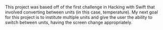 This project was based off of the first challenge in Hacking with Swift that involved converting between units (in this case, temperature). My next goal for this project is to institute multiple units and give the user the ability to switch between units, having the screen change appropriately.
